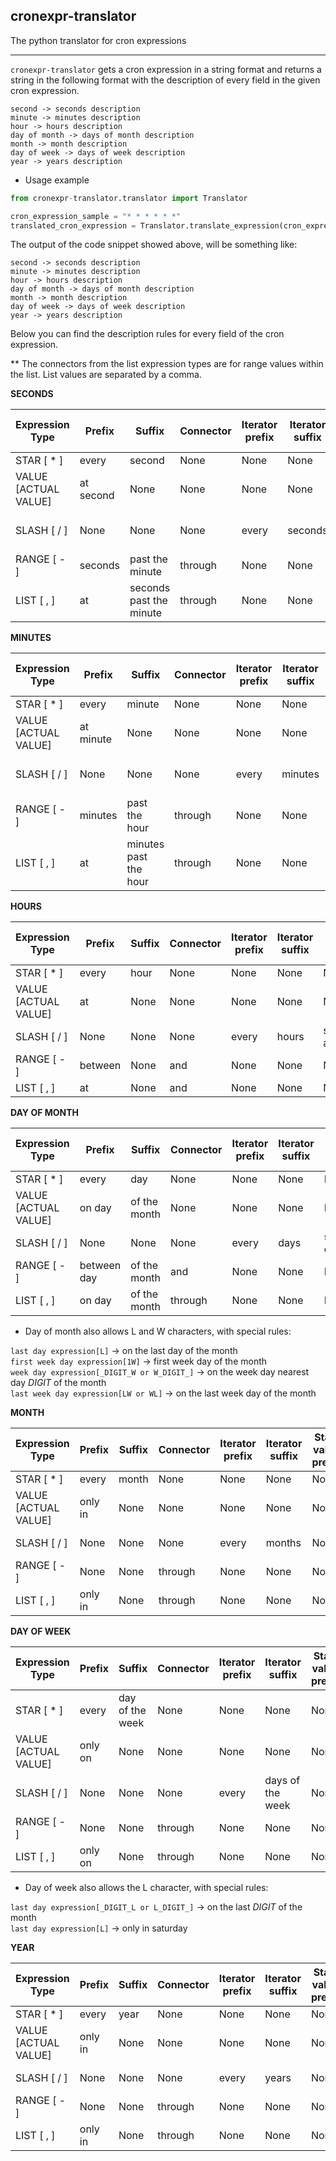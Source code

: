 cronexpr-translator
-
The python translator for cron expressions

---

`cronexpr-translator` gets a cron expression in a string format and returns a string in the following format with the
description of every field in the given cron expression.

`second -> seconds description` \
`minute -> minutes description` \
`hour -> hours description` \
`day of month -> days of month description` \
`month -> month description` \
`day of week -> days of week description` \
`year -> years description`
- Usage example

```python
from cronexpr-translator.translator import Translator

cron_expression_sample = "* * * * * *"
translated_cron_expression = Translator.translate_expression(cron_expression_sample)    
```
The output of the code snippet showed above, will be something like:

```
second -> seconds description
minute -> minutes description
hour -> hours description
day of month -> days of month description
month -> month description
day of week -> days of week description
year -> years description
```

Below you can find the description rules for every field of the cron expression.

** The connectors from the list expression types are for range values within the list. List values are separated by a comma.

**SECONDS**

|**Expression Type** |**Prefix**|**Suffix**             |**Connector**|**Iterator prefix**|**Iterator suffix**|**Start value prefix**|**Start value suffix**|
|--------------------|----------|-----------------------|-------------|-------------------|-------------------|----------------------|----------------------|
|STAR [ \* ]         |every     |second                 |None         |None               |None               |None                  |None                  |
|VALUE [ACTUAL VALUE]|at second |None                   |None         |None               |None               |None                  |None                  |
|SLASH [ \/ ]        |None      |None                   |None         |every              |seconds            |starting at second    |past the minute       |
|RANGE [ \- ]        |seconds   |past the minute        |through      |None               |None               |None                  |None                  |
|LIST [ \, ]         |at        |seconds past the minute|through      |None               |None               |None                  |None                  |

**MINUTES**

|**Expression Type** |**Prefix**|**Suffix**           |**Connector**|**Iterator prefix**|**Iterator suffix**|**Start value prefix**|**Start value suffix**|
|--------------------|----------|---------------------|-------------|-------------------|-------------------|----------------------|----------------------|
|STAR [ \* ]         |every     |minute               |None         |None               |None               |None                  |None                  |
|VALUE [ACTUAL VALUE]|at minute |None                 |None         |None               |None               |None                  |None                  |
|SLASH [ \/ ]        |None      |None                 |None         |every              |minutes            |starting at minute    |past the hour         |
|RANGE [ \- ]        |minutes   |past the hour        |through      |None               |None               |None                  |None                  |
|LIST [ \, ]         |at        |minutes past the hour|through      |None               |None               |None                  |None                  |

**HOURS**

|**Expression Type** |**Prefix**|**Suffix**|**Connector**|**Iterator prefix**|**Iterator suffix**|**Start value prefix**|**Start value suffix**|
|--------------------|----------|----------|-------------|-------------------|-------------------|----------------------|----------------------|
|STAR [ \* ]         |every     |hour      |None         |None               |None               |None                  |None                  |
|VALUE [ACTUAL VALUE]|at        |None      |None         |None               |None               |None                  |None                  |
|SLASH [ \/ ]        |None      |None      |None         |every              |hours              |starting at           |None                  |
|RANGE [ \- ]        |between   |None      |and          |None               |None               |None                  |None                  |
|LIST [ \, ]         |at        |None      |and          |None               |None               |None                  |None                  |

**DAY OF MONTH**

|**Expression Type** |**Prefix** |**Suffix**  |**Connector**|**Iterator prefix**|**Iterator suffix**|**Start value prefix**|**Start value suffix**|
|--------------------|-----------|------------|-------------|-------------------|-------------------|----------------------|----------------------|
|STAR [ \* ]         |every      |day         |None         |None               |None               |None                  |None                  |
|VALUE [ACTUAL VALUE]|on day     |of the month|None         |None               |None               |None                  |None                  |
|SLASH [ \/ ]        |None       |None        |None         |every              |days               |starting on day       |of the month          |
|RANGE [ \- ]        |between day|of the month|and          |None               |None               |None                  |None                  |
|LIST [ \, ]         |on day     |of the month|through      |None               |None               |None                  |None                  |

- Day of month also allows L and W characters, with special rules:

`last day expression[L]` -> on the last day of the month \
`first week day expression[1W]` -> first week day of the month \
`week day expression[_DIGIT_W or W_DIGIT_]` -> on the week day nearest day _DIGIT_ of the month \
`last week day expression[LW or WL]` -> on the last week day of the month

**MONTH**

|**Expression Type** |**Prefix** |**Suffix**  |**Connector**|**Iterator prefix**|**Iterator suffix**|**Start value prefix**|**Start value suffix**|
|--------------------|-----------|------------|-------------|-------------------|-------------------|----------------------|----------------------|
|STAR [ \* ]         |every      |month       |None         |None               |None               |None                  |None                  |
|VALUE [ACTUAL VALUE]|only in    |None        |None         |None               |None               |None                  |None                  |
|SLASH [ \/ ]        |None       |None        |None         |every              |months             |None                  |through december      |
|RANGE [ \- ]        |None       |None        |through      |None               |None               |None                  |None                  |
|LIST [ \, ]         |only in    |None        |through      |None               |None               |None                  |None                  |

**DAY OF WEEK**

|**Expression Type** |**Prefix** |**Suffix**     |**Connector**|**Iterator prefix**|**Iterator suffix**|**Start value prefix**|**Start value suffix**|
|--------------------|-----------|---------------|-------------|-------------------|-------------------|----------------------|----------------------|
|STAR [ \* ]         |every      |day of the week|None         |None               |None               |None                  |None                  |
|VALUE [ACTUAL VALUE]|only on    |None           |None         |None               |None               |None                  |None                  |
|SLASH [ \/ ]        |None       |None           |None         |every              |days of the week   |None                  |through saturday      |
|RANGE [ \- ]        |None       |None           |through      |None               |None               |None                  |None                  |
|LIST [ \, ]         |only on    |None           |through      |None               |None               |None                  |None                  |

- Day of week also allows the L character, with special rules:

`last day expression[_DIGIT_L or L_DIGIT_]` -> on the last _DIGIT_ of the month \
`last day expression[L]` -> only in saturday

**YEAR**

|**Expression Type** |**Prefix** |**Suffix**  |**Connector**|**Iterator prefix**|**Iterator suffix**|**Start value prefix**|**Start value suffix**|
|--------------------|-----------|------------|-------------|-------------------|-------------------|----------------------|----------------------|
|STAR [ \* ]         |every      |year        |None         |None               |None               |None                  |None                  |
|VALUE [ACTUAL VALUE]|only in    |None        |None         |None               |None               |None                  |None                  |
|SLASH [ \/ ]        |None       |None        |None         |every              |years              |None                  |through 2099          |
|RANGE [ \- ]        |None       |None        |through      |None               |None               |None                  |None                  |
|LIST [ \, ]         |only in    |None        |through      |None               |None               |None                  |None                  |
